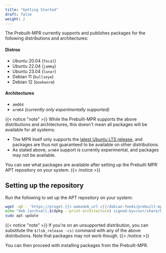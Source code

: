 ```yaml
---
title: "Getting Started"
draft: false
weight: 2
---
```


The Prebuilt-MPR currently supports and publishes packages for the following distributions and architectures:

#### Distros
- Ubuntu 20.04 (`focal`)
- Ubuntu 22.04 (`jammy`)
- Ubuntu 23.04 (`lunar`)
- Debian 11 (`bullseye`)
- Debian 12 (`bookworm`)

#### Architectures
- `amd64`
- `arm64` *(currently only experimentally supported)*

{{< notice "note" >}}
While the Prebuilt-MPR supports the above distributions and architectures, this doesn't mean all packages will be available for all systems:

- The MPR itself only supports the [latest Ubuntu LTS release](/using-the-mpr/support-policy), and packages are thus not guaranteed to be available on other distributions.
- As stated above, `arm64` support is currently experimental, and packages may not be available.

You can see what packages are available after setting up the Prebuilt-MPR APT repository on your system.
{{< /notice >}}

## Setting up the repository
Run the following to set up the APT repository on your system:

```sh
wget -qO - 'https://proget.{{< makedeb_url >}}/debian-feeds/prebuilt-mpr.pub' | gpg --dearmor | sudo tee /usr/share/keyrings/prebuilt-mpr-archive-keyring.gpg 1> /dev/null
echo "deb [arch=all,$(dpkg --print-architecture) signed-by=/usr/share/keyrings/prebuilt-mpr-archive-keyring.gpg] https://proget.{{< makedeb_url >}} prebuilt-mpr $(lsb_release -cs)" | sudo tee /etc/apt/sources.list.d/prebuilt-mpr.list
sudo apt update
```

{{< notice "note" >}}
If you're on an unsupported distribution, you can substitute the `$(lsb_release -cs)` command with any of the above distributions. Note that packages may not work though.
{{< /notice >}}

You can then proceed with installing packages from the Prebuilt-MPR.
